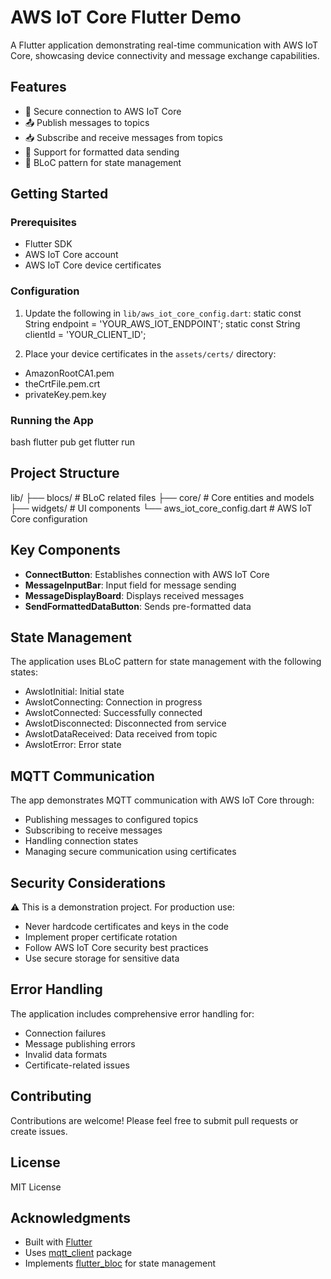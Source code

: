 # AWS IoT Core Flutter Demo

A Flutter application demonstrating real-time communication with AWS IoT Core, showcasing device connectivity and message exchange capabilities.

## Features

- 🔐 Secure connection to AWS IoT Core
- 📤 Publish messages to topics
- 📥 Subscribe and receive messages from topics 
- 📝 Support for formatted data sending
- 🎯 BLoC pattern for state management

## Getting Started

### Prerequisites

- Flutter SDK
- AWS IoT Core account
- AWS IoT Core device certificates

### Configuration

1. Update the following in `lib/aws_iot_core_config.dart`:
static const String endpoint = 'YOUR_AWS_IOT_ENDPOINT';
static const String clientId = 'YOUR_CLIENT_ID';

2. Place your device certificates in the `assets/certs/` directory:
- AmazonRootCA1.pem
- theCrtFile.pem.crt
- privateKey.pem.key

### Running the App
bash
flutter pub get
flutter run


## Project Structure
lib/
├── blocs/ # BLoC related files
├── core/ # Core entities and models
├── widgets/ # UI components
└── aws_iot_core_config.dart # AWS IoT Core configuration


## Key Components

- **ConnectButton**: Establishes connection with AWS IoT Core
- **MessageInputBar**: Input field for message sending
- **MessageDisplayBoard**: Displays received messages
- **SendFormattedDataButton**: Sends pre-formatted data

## State Management

The application uses BLoC pattern for state management with the following states:

- AwsIotInitial: Initial state
- AwsIotConnecting: Connection in progress
- AwsIotConnected: Successfully connected
- AwsIotDisconnected: Disconnected from service
- AwsIotDataReceived: Data received from topic
- AwsIotError: Error state

## MQTT Communication

The app demonstrates MQTT communication with AWS IoT Core through:
- Publishing messages to configured topics
- Subscribing to receive messages
- Handling connection states
- Managing secure communication using certificates

## Security Considerations

⚠️ This is a demonstration project. For production use:
- Never hardcode certificates and keys in the code
- Implement proper certificate rotation
- Follow AWS IoT Core security best practices
- Use secure storage for sensitive data

## Error Handling

The application includes comprehensive error handling for:
- Connection failures
- Message publishing errors
- Invalid data formats
- Certificate-related issues

## Contributing

Contributions are welcome! Please feel free to submit pull requests or create issues.

## License

MIT License

## Acknowledgments

- Built with [Flutter](https://flutter.dev)
- Uses [mqtt_client](https://pub.dev/packages/mqtt_client) package
- Implements [flutter_bloc](https://pub.dev/packages/flutter_bloc) for state management